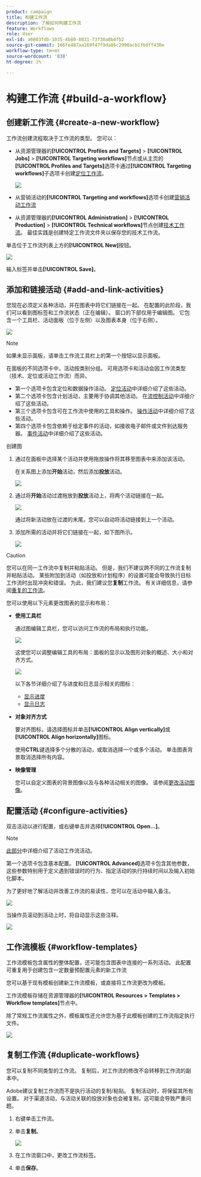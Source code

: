 ```yaml
---
product: campaign
title: 构建工作流
description: 了解如何构建工作流
feature: Workflows
role: User
exl-id: a6003fdb-1035-4b80-8831-73f30a0b4fb2
source-git-commit: 166fe487aa169f47f9da86c2990acb1f6dff430e
workflow-type: tm+mt
source-wordcount: '838'
ht-degree: 1%

---
```


# 构建工作流 {#build-a-workflow}

## 创建新工作流 {#create-a-new-workflow}

工作流创建流程取决于工作流的类型。 您可以：

* 从资源管理器的&#x200B;**[!UICONTROL Profiles and Targets]** > **[!UICONTROL Jobs]** > **[!UICONTROL Targeting workflows]**&#x200B;节点或从主页的&#x200B;**[!UICONTROL Profiles and Targets]**&#x200B;选项卡通过&#x200B;**[!UICONTROL Targeting workflows]**&#x200B;子选项卡创建[定位工作流](#targeting-workflows)。

  ![](assets/create-targeting-wf.png)

* 从营销活动的&#x200B;**[!UICONTROL Targeting and workflows]**&#x200B;选项卡创建[营销活动工作流](#campaign-workflows)

* 从资源管理器的&#x200B;**[!UICONTROL Administration]** > **[!UICONTROL Production]** > **[!UICONTROL Technical workflows]**&#x200B;节点创建[技术工作流](#technical-workflows)。 最佳实践是创建特定工作流文件夹以保存您的技术工作流。

单击位于工作流列表上方的&#x200B;**[!UICONTROL New]**&#x200B;按钮。

![](assets/create_a_wf_icon.png)

输入标签并单击&#x200B;**[!UICONTROL Save]**。

## 添加和链接活动 {#add-and-link-activities}

您现在必须定义各种活动，并在图表中将它们链接在一起。 在配置的此阶段，我们可以看到图标签和工作流状态（正在编辑）。 窗口的下部仅用于编辑图。 它包含一个工具栏、活动面板（位于左侧）以及图表本身（位于右侧）。

![](assets/new-workflow-2.png)

>[!NOTE]
>
>如果未显示面板，请单击工作流工具栏上的第一个按钮以显示面板。

在面板的不同选项卡中，活动按类别分组。 可用选项卡和活动会因工作流类型（技术、定位或活动工作流）而异。

* 第一个选项卡包含定位和数据操作活动。 [定位活动](targeting-activities.md)中详细介绍了这些活动。
* 第二个选项卡包含计划活动，主要用于协调其他活动。 在[流控制活动](flow-control-activities.md)中详细介绍了这些活动。
* 第三个选项卡包含可在工作流中使用的工具和操作。 [操作活动](action-activities.md)中详细介绍了这些活动。
* 第四个选项卡包含依赖于给定事件的活动，如接收电子邮件或文件到达服务器。 [事件活动](event-activities.md)中详细介绍了这些活动。

创建图

1. 通过在面板中选择某个活动并使用拖放操作将其移至图表中来添加该活动。

   在关系图上添加&#x200B;**开始**&#x200B;活动，然后添加&#x200B;**投放**&#x200B;活动。

   ![](assets/new-workflow-3.png)

1. 通过将&#x200B;**开始**&#x200B;活动过渡拖放到&#x200B;**投放**&#x200B;活动上，将两个活动链接在一起。

   ![](assets/new-workflow-4.png)

   通过将新活动放在过渡的末尾，您可以自动将活动链接到上一个活动。

1. 添加所需的活动并将它们链接在一起，如下图所示。

   ![](assets/new-workflow-5.png)

>[!CAUTION]
>
>您可以在同一工作流中复制并粘贴活动。 但是，我们不建议跨不同的工作流复制并粘贴活动。 某些附加到活动（如投放和计划程序）的设置可能会导致执行目标工作流时出现冲突和错误。 为此，我们建议您&#x200B;**复制**&#x200B;工作流。 有关详细信息，请参阅[重复的工作流](#duplicate-workflows)。

您可以使用以下元素更改图表的显示和布局：

* **使用工具栏**

  通过图编辑工具栏，您可以访问工作流的布局和执行功能。

  ![](assets/wf-toolbar.png)

  这使您可以调整编辑工具的布局：面板的显示以及图形对象的概述、大小和对齐方式。

  ![](assets/s_user_segmentation_toolbar.png)

  以下各节详细介绍了与进度和日志显示相关的图标：

   * [显示进度](monitor-workflow-execution.md#displaying-progress)
   * [显示日志](monitor-workflow-execution.md#displaying-logs)

* **对象对齐方式**

  要对齐图标，请选择图标并单击&#x200B;**[!UICONTROL Align vertically]**&#x200B;或&#x200B;**[!UICONTROL Align horizontally]**&#x200B;图标。

  使用&#x200B;**CTRL**&#x200B;键选择多个分散的活动，或取消选择一个或多个活动。 单击图表背景取消选择所有内容。

* **映像管理**

  您可以自定义图表的背景图像以及与各种活动相关的图像。 请参阅[更改活动图像](change-activity-images.md)。

## 配置活动 {#configure-activities}

双击活动以进行配置，或右键单击并选择&#x200B;**[!UICONTROL Open...]**。

>[!NOTE]
>
>[此部分](activities.md)中详细介绍了活动工作流活动。

第一个选项卡包含基本配置。 **[!UICONTROL Advanced]**&#x200B;选项卡包含其他参数，这些参数特别用于定义遇到错误时的行为、指定活动的执行持续时间以及输入初始化脚本。

为了更好地了解活动并改善工作流的易读性，您可以在活动中输入备注。

![](assets/example1-comment.png)

当操作员滚动到活动上时，将自动显示这些注释。

![](assets/example2-comment.png)


## 工作流模板 {#workflow-templates}

工作流模板包含属性的整体配置，还可能包含图表中连接的一系列活动。 此配置可重复用于创建包含一定数量预配置元素的新工作流

您可以基于现有模板创建新工作流模板，或直接将工作流更改为模板。

工作流模板存储在资源管理器的&#x200B;**[!UICONTROL Resources > Templates > Workflow templates]**&#x200B;节点中。

除了常规工作流属性之外，模板属性还允许您为基于此模板创建的工作流指定执行文件。

![](assets/wf-template-properties.png)

## 复制工作流 {#duplicate-workflows}

您可以复制不同类型的工作流。 复制后，对工作流的修改不会转移到工作流的副本中。

Adobe建议复制工作流而不是执行活动的复制/粘贴。 复制活动时，将保留其所有设置。 对于渠道活动，与活动关联的投放对象也会被复制，这可能会导致严重问题。

1. 右键单击工作流。
1. 单击&#x200B;**复制**。

   ![](assets/duplicate-workflows.png)

1. 在工作流窗口中，更改工作流标签。
1. 单击&#x200B;**保存**。

